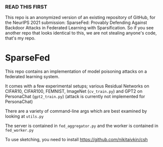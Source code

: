 ### READ THIS FIRST

This repo is an anonymized version of an existing repository of GitHub, for the NeurIPS 2021 submission: SparseFed: Provably Defending Against Backdoor Attacks in Federated Learning with Sparsification. So if you see another repo that looks identical to this, we are not stealing anyone's code, that's my repo.

# SparseFed

This repo contains an implementation of model poisoning attacks on a federated learning system.

It comes with a few experimental setups; various Residual Networks on CIFAR10, CIFAR100, FEMNIST, ImageNet (`cv_train.py`) and GPT2 on PersonaChat (`gpt2_train.py`) (attack is currently not implemented for PersonaChat)

There are a variety of command-line args which are best examined by looking at `utils.py`

The server is contained in `fed_aggregator.py` and the worker is contained in `fed_worker.py`

To use sketching, you need to install https://github.com/nikitaivkin/csh
